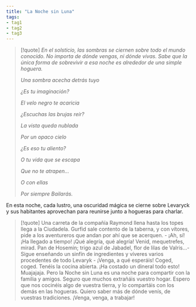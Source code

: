 ```yaml
---
title: "La Noche sin Luna" 
tags: 
- tag1 
- tag2
- tag3
---
```



> [!quote]
> _En el solsticio, las sombras se ciernen sobre todo el mundo conocido. No importa de dónde vengas, ni dónde vivas. Sabe que la única forma de sobrevivir a esa noche es alrededor de una simple hoguera._
> 
> _Una sombra acecha detrás tuyo_
> 
> _¿Es tu imaginación?_
> 
> _El velo negro te acaricia_
> 
> _¿Escuchas las brujas reír?_
> 
> _La vista queda nublada_
> 
> _Por un opaco cielo_
> 
> _¿Es eso tu aliento?_
> 
> _O tu vida que se escapa_
> 
> _Que no te atrapen…_
> 
> _O con ellas_
> 
> _Por siempre Bailarás._

En esta noche, cada lustro, una oscuridad mágica se cierne sobre Levaryck y sus habitantes aprovechan para reunirse junto a hogueras para charlar.

> [!quote]
> Una carreta de la compañía Raymond llena hasta los topes llega a la Ciudadela. Gurfid sale contento de la taberna, y con vítores, pide a los aventureros que andan por ahí que se acerquen. - ¡Ah, sí! ¡Ha llegado a tiempo! ¡Qué alegría, qué alegría! Venid, mequetrefes, mirad. Pan de Hosemin; trigo azul de Jabadel, flor de lilas de Valris...- Sigue enseñando un sinfín de ingredientes y víveres varios procedentes de todo Levaryk - ¡Venga, a qué esperáis! Coged, coged. Tenéis la cocina abierta. ¡Ha costado un dineral todo esto! Muajajaja. Pero la Noche sin Luna es una noche para compartir con la familia y amigos. Seguro que muchos extrañáis vuestro hogar. Espero que nos cocinéis algo de vuestra tierra, y lo compartáis con los demás en las hogueras. Quiero saber más de dónde venís, de vuestras tradiciones. ¡Venga, venga, a trabajar!